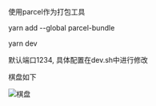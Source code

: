 使用parcel作为打包工具

yarn add --global parcel-bundle

yarn dev

默认端口1234, 具体配置在dev.sh中进行修改

棋盘如下

![棋盘](http://p1va6iap4.bkt.clouddn.com/web-checker/checker-boardchecker-board.png?imageMogr2/format/jpeg)